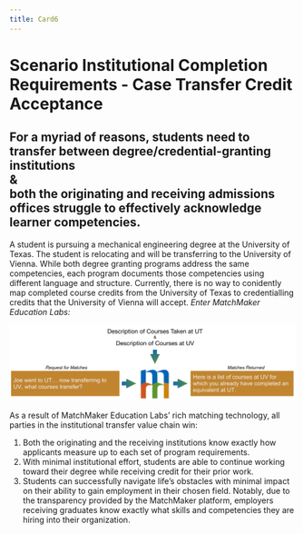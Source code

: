 ```yaml
---
title: Card6
---
```

# Scenario Institutional Completion Requirements - Case Transfer Credit Acceptance

## For a myriad of reasons, students need to transfer between degree/credential-granting institutions<br/>&<br/>both the originating and receiving admissions offices struggle to effectively acknowledge learner competencies.  

A student is pursuing a mechanical engineering degree at the University of Texas. The student is relocating and will be transferring to the University of Vienna. While both degree granting programs address the same competencies, each program documents those competencies using different language and structure. Currently, there is no way to conidently map completed course credits from the University of Texas to credentialling credits that the University of Vienna will accept. *Enter MatchMaker Education Labs:*

![MatchMaker University Transfer Diagram](/mmassets/Uni-Transfer.svg)

As a result of MatchMaker Education Labs’ rich matching technology, all parties in the institutional transfer value chain win:

1. Both the originating and the receiving institutions know exactly how applicants measure up to each set of program requirements.
2. With minimal institutional effort, students are able to continue working toward their degree while receiving credit for their prior work.
3. Students can successfully navigate life’s obstacles with minimal impact on their ability to gain employment in their chosen field.  Notably, due to the transparency provided by the MatchMaker platform, employers receiving graduates know exactly what skills and competencies they are hiring into their organization.



